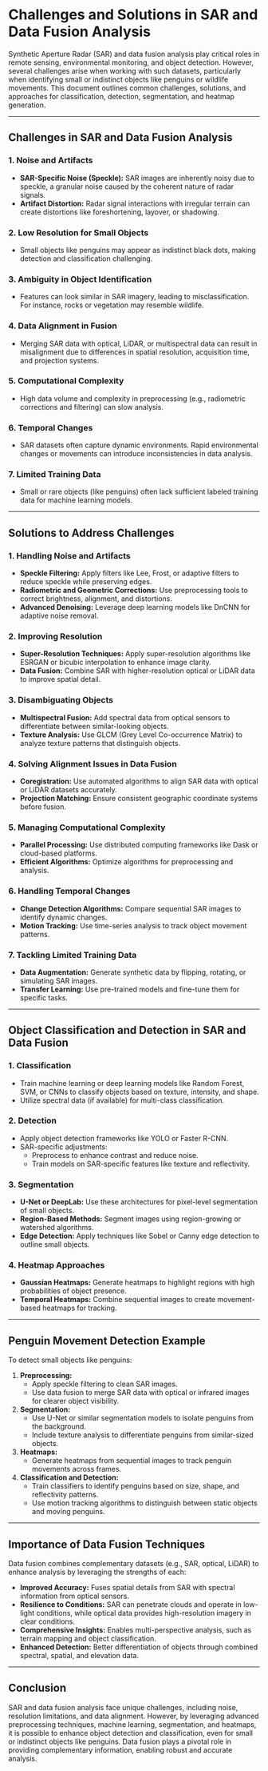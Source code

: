 # Challenges and Solutions in SAR and Data Fusion Analysis

Synthetic Aperture Radar (SAR) and data fusion analysis play critical roles in remote sensing, environmental monitoring, and object detection. However, several challenges arise when working with such datasets, particularly when identifying small or indistinct objects like penguins or wildlife movements. This document outlines common challenges, solutions, and approaches for classification, detection, segmentation, and heatmap generation.

---

## **Challenges in SAR and Data Fusion Analysis**

### 1. **Noise and Artifacts**
- **SAR-Specific Noise (Speckle):** SAR images are inherently noisy due to speckle, a granular noise caused by the coherent nature of radar signals.
- **Artifact Distortion:** Radar signal interactions with irregular terrain can create distortions like foreshortening, layover, or shadowing.

### 2. **Low Resolution for Small Objects**
- Small objects like penguins may appear as indistinct black dots, making detection and classification challenging.

### 3. **Ambiguity in Object Identification**
- Features can look similar in SAR imagery, leading to misclassification. For instance, rocks or vegetation may resemble wildlife.

### 4. **Data Alignment in Fusion**
- Merging SAR data with optical, LiDAR, or multispectral data can result in misalignment due to differences in spatial resolution, acquisition time, and projection systems.

### 5. **Computational Complexity**
- High data volume and complexity in preprocessing (e.g., radiometric corrections and filtering) can slow analysis.

### 6. **Temporal Changes**
- SAR datasets often capture dynamic environments. Rapid environmental changes or movements can introduce inconsistencies in data analysis.

### 7. **Limited Training Data**
- Small or rare objects (like penguins) often lack sufficient labeled training data for machine learning models.

---

## **Solutions to Address Challenges**

### **1. Handling Noise and Artifacts**
- **Speckle Filtering:** Apply filters like Lee, Frost, or adaptive filters to reduce speckle while preserving edges.
- **Radiometric and Geometric Corrections:** Use preprocessing tools to correct brightness, alignment, and distortions.
- **Advanced Denoising:** Leverage deep learning models like DnCNN for adaptive noise removal.

### **2. Improving Resolution**
- **Super-Resolution Techniques:** Apply super-resolution algorithms like ESRGAN or bicubic interpolation to enhance image clarity.
- **Data Fusion:** Combine SAR with higher-resolution optical or LiDAR data to improve spatial detail.

### **3. Disambiguating Objects**
- **Multispectral Fusion:** Add spectral data from optical sensors to differentiate between similar-looking objects.
- **Texture Analysis:** Use GLCM (Grey Level Co-occurrence Matrix) to analyze texture patterns that distinguish objects.

### **4. Solving Alignment Issues in Data Fusion**
- **Coregistration:** Use automated algorithms to align SAR data with optical or LiDAR datasets accurately.
- **Projection Matching:** Ensure consistent geographic coordinate systems before fusion.

### **5. Managing Computational Complexity**
- **Parallel Processing:** Use distributed computing frameworks like Dask or cloud-based platforms.
- **Efficient Algorithms:** Optimize algorithms for preprocessing and analysis.

### **6. Handling Temporal Changes**
- **Change Detection Algorithms:** Compare sequential SAR images to identify dynamic changes.
- **Motion Tracking:** Use time-series analysis to track object movement patterns.

### **7. Tackling Limited Training Data**
- **Data Augmentation:** Generate synthetic data by flipping, rotating, or simulating SAR images.
- **Transfer Learning:** Use pre-trained models and fine-tune them for specific tasks.

---

## **Object Classification and Detection in SAR and Data Fusion**

### **1. Classification**
- Train machine learning or deep learning models like Random Forest, SVM, or CNNs to classify objects based on texture, intensity, and shape.
- Utilize spectral data (if available) for multi-class classification.

### **2. Detection**
- Apply object detection frameworks like YOLO or Faster R-CNN.
- SAR-specific adjustments:
  - Preprocess to enhance contrast and reduce noise.
  - Train models on SAR-specific features like texture and reflectivity.

### **3. Segmentation**
- **U-Net or DeepLab:** Use these architectures for pixel-level segmentation of small objects.
- **Region-Based Methods:** Segment images using region-growing or watershed algorithms.
- **Edge Detection:** Apply techniques like Sobel or Canny edge detection to outline small objects.

### **4. Heatmap Approaches**
- **Gaussian Heatmaps:** Generate heatmaps to highlight regions with high probabilities of object presence.
- **Temporal Heatmaps:** Combine sequential images to create movement-based heatmaps for tracking.

---

## **Penguin Movement Detection Example**

To detect small objects like penguins:
1. **Preprocessing:**
   - Apply speckle filtering to clean SAR images.
   - Use data fusion to merge SAR data with optical or infrared images for clearer object visibility.
2. **Segmentation:**
   - Use U-Net or similar segmentation models to isolate penguins from the background.
   - Include texture analysis to differentiate penguins from similar-sized objects.
3. **Heatmaps:**
   - Generate heatmaps from sequential images to track penguin movements across frames.
4. **Classification and Detection:**
   - Train classifiers to identify penguins based on size, shape, and reflectivity patterns.
   - Use motion tracking algorithms to distinguish between static objects and moving penguins.

---

## **Importance of Data Fusion Techniques**

Data fusion combines complementary datasets (e.g., SAR, optical, LiDAR) to enhance analysis by leveraging the strengths of each:
- **Improved Accuracy:** Fuses spatial details from SAR with spectral information from optical sensors.
- **Resilience to Conditions:** SAR can penetrate clouds and operate in low-light conditions, while optical data provides high-resolution imagery in clear conditions.
- **Comprehensive Insights:** Enables multi-perspective analysis, such as terrain mapping and object classification.
- **Enhanced Detection:** Better differentiation of objects through combined spectral, spatial, and elevation data.

---

## **Conclusion**

SAR and data fusion analysis face unique challenges, including noise, resolution limitations, and data alignment. However, by leveraging advanced preprocessing techniques, machine learning, segmentation, and heatmaps, it is possible to enhance object detection and classification, even for small or indistinct objects like penguins. Data fusion plays a pivotal role in providing complementary information, enabling robust and accurate analysis.

